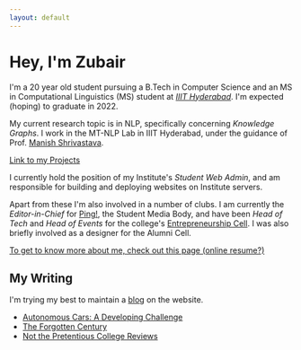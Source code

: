 ```yaml
---
layout: default
---
```


# Hey, I'm Zubair

I'm a 20 year old student pursuing a B.Tech in Computer Science and an MS in 
Computational Linguistics (MS) student at [_IIIT Hyderabad_](https://www.iiit.ac.in/). 
I'm expected (hoping) to graduate in 2022.

My current research topic is in NLP, specifically concerning _Knowledge Graphs_.
I work in the MT-NLP Lab in IIIT Hyderabad, under the guidance of Prof. 
[Manish Shrivastava](https://scholar.google.co.in/citations?user=sIvMnGQAAAAJ&hl=en). 

[Link to my Projects](./projects)

I currently hold the position of my Institute's _Student Web Admin_, and am 
responsible for building and deploying websites on Institute servers.

Apart from these I'm also involved in a number of clubs. I am currently the
_Editor-in-Chief_ for [Ping!](https://pingiiit.org/), the Student Media Body, 
and have been _Head of Tech_ and _Head of Events_ for the college's 
[Entrepreneurship Cell](https://ecell.iiit.ac.in/). I was also briefly
involved as a designer for the Alumni Cell.

[To get to know more about me, check out this page (online resume?)](./about)

## My Writing

I'm trying my best to maintain a [blog](./posts) on the website.

- [Autonomous Cars: A Developing Challenge](https://pingiiit.org/echoes/2018/05/autonomous-cars-a-developing-challenge/)
- [The Forgotten Century](https://pingiiit.org/echoes/2019/06/the-forgotten-century/)
- [Not the Pretentious College Reviews](https://pingiiit.org/echoes/2018/05/not-the-pretentious-college-reviews/)

